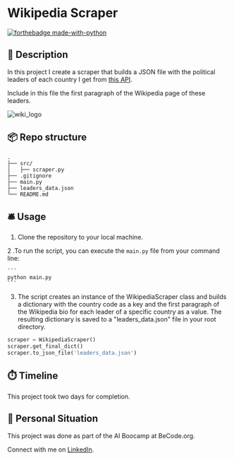 # Wikipedia Scraper
[![forthebadge made-with-python](https://ForTheBadge.com/images/badges/made-with-python.svg)](https://www.python.org/)


## 🏢 Description

 In this project I create a scraper that builds a JSON file with the political leaders of each country I get from [this API](https://country-leaders.onrender.com/docs).

Include in this file the first paragraph of the Wikipedia page of these leaders.


![wiki_logo](https://upload.wikimedia.org/wikipedia/commons/thumb/b/b5/Wikipedia-Logo-black-and-white.jpg/480px-Wikipedia-Logo-black-and-white.jpg)

## 📦 Repo structure

```
.
├── src/
│   ├── scraper.py
├── .gitignore
├── main.py
├── leaders_data.json
└── README.md
```

## 🛎️ Usage
1. Clone the repository to your local machine.



2 .To run the script, you can execute the `main.py` file from your command line:

    ```
    python main.py
    ```

3. The script creates an instance of the WikipediaScraper class and builds a dictionary with the country code as a key and the first paragraph of the Wikipedia bio for each leader of a specific country as a value.
   The resulting dictionary is saved to a "leaders_data.json" file in your root directory.

```python
scraper = WikipediaScraper()
scraper.get_final_dict()
scraper.to_json_file('leaders_data.json')
```
## ⏱️ Timeline

This project took two days for completion.

## 📌 Personal Situation
This project was done as part of the AI Boocamp at BeCode.org. 

Connect with me on [LinkedIn](www.linkedin.com/in/ihor-afanasiev-a50798268).
